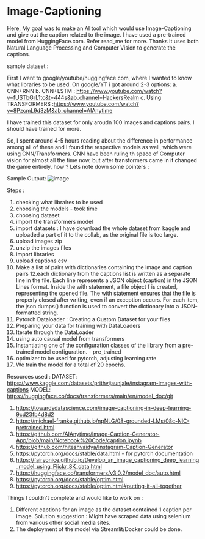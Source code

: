 # Image-Captioning
Here, My goal was to make an AI tool which would use Image-Captioning and give out the caption related to the image. I have used a pre-trained model from HuggingFace.com. Refer read_me for more. Thanks
It uses both Natural Language Processing and Computer Vision to generate the captions.

sample dataset : 

First I went to google/youtube/huggingface.com, where I wanted to know what libraries to be used. On google/YT i got around 2-3 options:
  a. CNN+RNN
  b. CNN+LSTM : https://www.youtube.com/watch?v=fUSTbGrL1tc&t=444s&ab_channel=HackersRealm
  c. Using TRANSFORMERS :https://www.youtube.com/watch?v=8PzcmL9d3zM&ab_channel=AIAnytime

I have trained this dataset for only aroudn 100 images and captions pairs. I should have trained for more. 

So, I spent around 4-5 hours reading about the difference in performance among all of these and I found the respective models as well, which were using CNN/Transformers. CNN have been ruling th space of Computer vision for almost all the time now, but after transformers came in it changed the game entirely, how ? Lets note down some pointers :

Sample Output:
![image](https://github.com/bnamanjain/Image-Captioning/assets/134503314/18b63ba0-94c1-4501-abd0-fb9293275c8e)

 
Steps : 
1. checking what libraires to be used
2. choosing the models - took time
3. choosing dataset 
4. import the transformers model
5. import datasets : I have download the whole dataset from kaggle and uploaded a part of it to the collab, as the original file is too large. 
7. upload images zip 
8. unzip the images files
9. import libraries
10. upload captions csv
11. Make a list of pairs with dictionaries containing the image and caption pairs
12.each dictionary from the captions list is written as a separate line in the file. Each line represents a JSON object (caption) in the JSON Lines format. Inside the with statement, a file object f is created, representing the opened file. The with statement ensures that the file is properly closed after writing, even if an exception occurs. For each item, the json.dumps() function is used to convert the dictionary into a JSON-formatted string.
13. Pytorch Dataloader : Creating a Custom Dataset for your files
14. Preparing your data for training with DataLoaders
15. Iterate through the DataLoader
16. using auto causal model from transformers
17. Instantiating one of the configuration classes of the library from a pre-trained model configuration. - pre_trained
18. optimizer to be used for pytorch, adjusting learning rate
19. We train the model for a total of 20 epochs.


Resources used : 
DATASET: https://www.kaggle.com/datasets/prithvijaunjale/instagram-images-with-captions 
MODEL: https://huggingface.co/docs/transformers/main/en/model_doc/git

1. https://towardsdatascience.com/image-captioning-in-deep-learning-9cd23fb4d8d2
2. https://michael-franke.github.io/npNLG/08-grounded-LMs/08c-NIC-pretrained.html
3. https://github.com/AIAnytime/Image-Caption-Generator-App/blob/main/Notebook%20Code/caption.ipynb
4. https://github.com/hiteshvaidya/Instagram-Caption-Generator
5. https://pytorch.org/docs/stable/data.html - for pytorch documentation
6. https://fairyonice.github.io/Develop_an_image_captioning_deep_learning_model_using_Flickr_8K_data.html
7. https://huggingface.co/transformers/v3.0.2/model_doc/auto.html
8. https://pytorch.org/docs/stable/optim.html
9. https://pytorch.org/docs/stable/optim.html#putting-it-all-together


Things I couldn't complete and would like to work on :
1. Different captions for an image as the dataset contained 1 caption per image. 
Solution suggestion : Might have scraped data using selenium from various other social media sites.
3. The deployment of the model via Streamlit/Docker could be done. 
